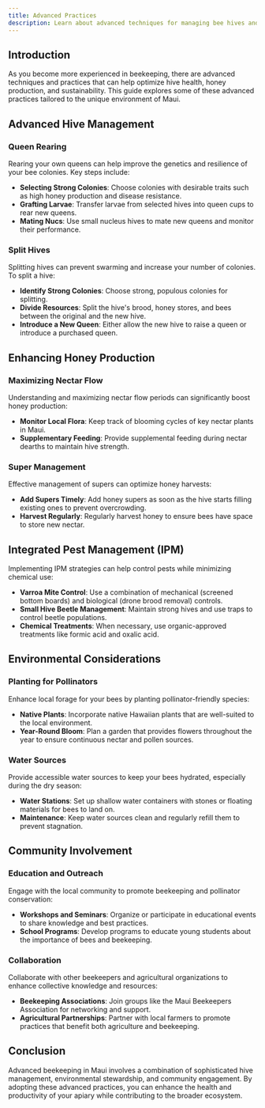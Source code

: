 ```yaml
---
title: Advanced Practices
description: Learn about advanced techniques for managing bee hives and enhancing honey production in Maui, Hawaii.
---
```


## Introduction

As you become more experienced in beekeeping, there are advanced techniques and practices that can help optimize hive health, honey production, and sustainability. This guide explores some of these advanced practices tailored to the unique environment of Maui.

## Advanced Hive Management

### Queen Rearing

Rearing your own queens can help improve the genetics and resilience of your bee colonies. Key steps include:

- **Selecting Strong Colonies**: Choose colonies with desirable traits such as high honey production and disease resistance.
- **Grafting Larvae**: Transfer larvae from selected hives into queen cups to rear new queens.
- **Mating Nucs**: Use small nucleus hives to mate new queens and monitor their performance.

### Split Hives

Splitting hives can prevent swarming and increase your number of colonies. To split a hive:

- **Identify Strong Colonies**: Choose strong, populous colonies for splitting.
- **Divide Resources**: Split the hive's brood, honey stores, and bees between the original and the new hive.
- **Introduce a New Queen**: Either allow the new hive to raise a queen or introduce a purchased queen.

## Enhancing Honey Production

### Maximizing Nectar Flow

Understanding and maximizing nectar flow periods can significantly boost honey production:

- **Monitor Local Flora**: Keep track of blooming cycles of key nectar plants in Maui.
- **Supplementary Feeding**: Provide supplemental feeding during nectar dearths to maintain hive strength.

### Super Management

Effective management of supers can optimize honey harvests:

- **Add Supers Timely**: Add honey supers as soon as the hive starts filling existing ones to prevent overcrowding.
- **Harvest Regularly**: Regularly harvest honey to ensure bees have space to store new nectar.

## Integrated Pest Management (IPM)

Implementing IPM strategies can help control pests while minimizing chemical use:

- **Varroa Mite Control**: Use a combination of mechanical (screened bottom boards) and biological (drone brood removal) controls.
- **Small Hive Beetle Management**: Maintain strong hives and use traps to control beetle populations.
- **Chemical Treatments**: When necessary, use organic-approved treatments like formic acid and oxalic acid.

## Environmental Considerations

### Planting for Pollinators

Enhance local forage for your bees by planting pollinator-friendly species:

- **Native Plants**: Incorporate native Hawaiian plants that are well-suited to the local environment.
- **Year-Round Bloom**: Plan a garden that provides flowers throughout the year to ensure continuous nectar and pollen sources.

### Water Sources

Provide accessible water sources to keep your bees hydrated, especially during the dry season:

- **Water Stations**: Set up shallow water containers with stones or floating materials for bees to land on.
- **Maintenance**: Keep water sources clean and regularly refill them to prevent stagnation.

## Community Involvement

### Education and Outreach

Engage with the local community to promote beekeeping and pollinator conservation:

- **Workshops and Seminars**: Organize or participate in educational events to share knowledge and best practices.
- **School Programs**: Develop programs to educate young students about the importance of bees and beekeeping.

### Collaboration

Collaborate with other beekeepers and agricultural organizations to enhance collective knowledge and resources:

- **Beekeeping Associations**: Join groups like the Maui Beekeepers Association for networking and support.
- **Agricultural Partnerships**: Partner with local farmers to promote practices that benefit both agriculture and beekeeping.

## Conclusion

Advanced beekeeping in Maui involves a combination of sophisticated hive management, environmental stewardship, and community engagement. By adopting these advanced practices, you can enhance the health and productivity of your apiary while contributing to the broader ecosystem.
